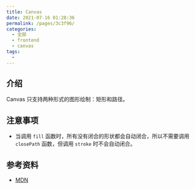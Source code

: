 ```yaml
---
title: Canvas
date: 2021-07-16 01:28:36
permalink: /pages/3c3f96/
categories: 
  - 全部
  - frontend
  - canvas
tags: 
  - 
---
```


## 介绍

Canvas 只支持两种形式的图形绘制：矩形和路径。



## 注意事项

+ 当调用 `fill` 函数时，所有没有闭合的形状都会自动闭合，所以不需要调用 `closePath` 函数，但调用 `stroke` 时不会自动闭合。



## 参考资料

+ [MDN](https://developer.mozilla.org/zh-CN/docs/Web/API/Canvas_API/Tutorial)
